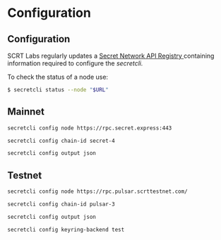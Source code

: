 # Configuration

## Configuration

SCRT Labs regularly updates a [Secret Network API Registry ](../../development/resources-api-contract-addresses/connecting-to-the-network/)containing information required to configure the _secretcli._

To check the status of a node use:

```bash
$ secretcli status --node "$URL"
```

## Mainnet

```bash
secretcli config node https://rpc.secret.express:443

secretcli config chain-id secret-4

secretcli config output json
```

## Testnet

```bash
secretcli config node https://rpc.pulsar.scrttestnet.com/

secretcli config chain-id pulsar-3

secretcli config output json

secretcli config keyring-backend test
```
